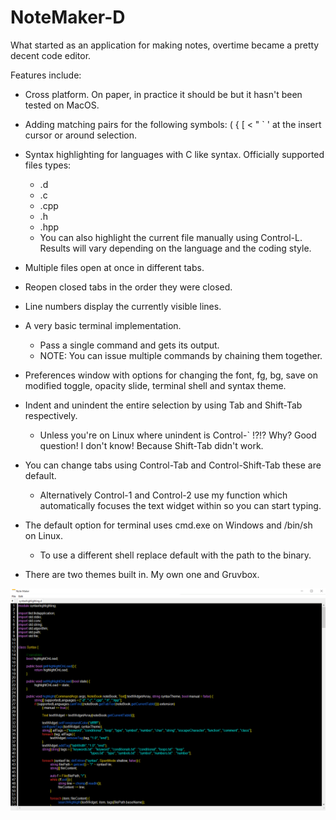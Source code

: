 # NoteMaker-D

What started as an application for making notes, overtime became a pretty decent code editor.

Features include:

- Cross platform. On paper, in practice it should be but it hasn't been tested on MacOS.

- Adding matching pairs for the following symbols: ( { [ < " ` ' at the insert cursor or around selection.

- Syntax highlighting for languages with C like syntax. Officially supported files types:
  - .d
  - .c
  - .cpp
  - .h
  - .hpp
  - You can also highlight the current file manually using Control-L. Results will vary depending on the language and the coding style.

- Multiple files open at once in different tabs.

- Reopen closed tabs in the order they were closed.

- Line numbers display the currently visible lines.

- A very basic terminal implementation.
  - Pass a single command and gets its output.
  - NOTE: You can issue multiple commands by chaining them together.

- Preferences window with options for changing the font, fg, bg, save on modified toggle, opacity slide, terminal shell and syntax theme.

- Indent and unindent the entire selection by using Tab and Shift-Tab respectively.
  - Unless you're on Linux where unindent is Control-` !?!? Why? Good question! I don't know! Because Shift-Tab didn't work.

- You can change tabs using Control-Tab and Control-Shift-Tab these are default.
  - Alternatively Control-1 and Control-2 use my function which automatically focuses the text widget within so you can start typing.

- The default option for terminal uses cmd.exe on Windows and /bin/sh on Linux.
  - To use a different shell replace default with the path to the binary.

- There are two themes built in. My own one and Gruvbox.

![screenshots](images/screenshots.gif)
